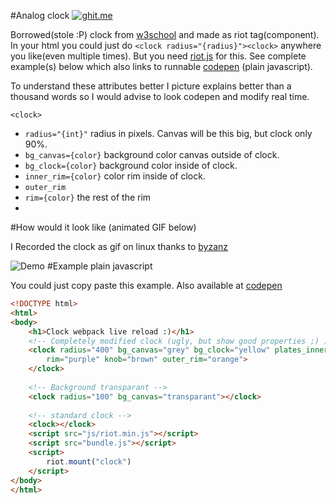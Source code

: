 #Analog clock [![ghit.me](https://ghit.me/badge.svg?repo=alfredwesterveld/analog-clock)](https://ghit.me/repo/alfredwesterveld/analog-clock)

Borrowed(stole :P) clock from [w3school](http://www.w3schools.com/canvas/canvas_clock.asp) and made as riot tag(component).
In your html you could just do `<clock radius="{radius}"><clock>` anywhere you like(even multiple times). But you need [riot.js](http://riotjs.com/) for this. See complete example(s) below which also links to runnable [codepen](http://codepen.io/alfredwesterveld/pen/NxyePR) (plain javascript).

To understand these attributes better I picture explains better than a thousand words so I would advise to look codepen and modify real time.

`<clock>`
- `radius="{int}"`
    radius in pixels. Canvas will be this big, but clock only 90%.
- `bg_canvas={color}`
    background color canvas outside of clock.
- `bg_clock={color}`
    background color inside of clock.
- `inner_rim={color}`
    color rim inside of clock.
- `outer_rim`
- `rim={color}`
    the rest of the rim
- 
#How would it look like (animated GIF below)

I Recorded the clock as gif on linux thanks to [byzanz](https://www.maketecheasier.com/record-screen-as-animated-gif-ubuntu/)


![Demo](https://cdn.rawgit.com/alfredwesterveld/analog-clock/master/clock.gif)
#Example plain javascript

You could just copy paste this example.
Also available at [codepen](http://codepen.io/alfredwesterveld/pen/NxyePR)
```html
<!DOCTYPE html>
<html>
<body>
    <h1>Clock webpack live reload :)</h1>
    <!-- Completely modified clock (ugly, but show good properties ;) ) -->
    <clock radius="400" bg_canvas="grey" bg_clock="yellow" plates_inner_rim="red" 
        rim="purple" knob="brown" outer_rim="orange">
    </clock>
    
    <!-- Background transparant -->
    <clock radius="100" bg_canvas="transparant"></clock>
    
    <!-- standard clock -->
    <clock></clock>
    <script src="js/riot.min.js"></script>
    <script src="bundle.js"></script>
    <script>
        riot.mount("clock")
    </script>
</body>
</html>
```

